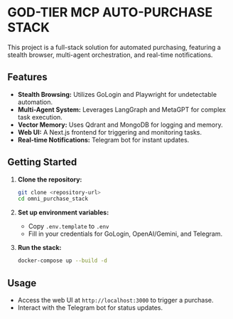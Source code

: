 # GOD-TIER MCP AUTO-PURCHASE STACK

This project is a full-stack solution for automated purchasing, featuring a stealth browser, multi-agent orchestration, and real-time notifications.

## Features

- **Stealth Browsing:** Utilizes GoLogin and Playwright for undetectable automation.
- **Multi-Agent System:** Leverages LangGraph and MetaGPT for complex task execution.
- **Vector Memory:** Uses Qdrant and MongoDB for logging and memory.
- **Web UI:** A Next.js frontend for triggering and monitoring tasks.
- **Real-time Notifications:** Telegram bot for instant updates.

## Getting Started

1. **Clone the repository:**

    ```bash
    git clone <repository-url>
    cd omni_purchase_stack
    ```

2. **Set up environment variables:**
    - Copy `.env.template` to `.env`
    - Fill in your credentials for GoLogin, OpenAI/Gemini, and Telegram.

3. **Run the stack:**

    ```bash
    docker-compose up --build -d
    ```

## Usage

- Access the web UI at `http://localhost:3000` to trigger a purchase.
- Interact with the Telegram bot for status updates.
